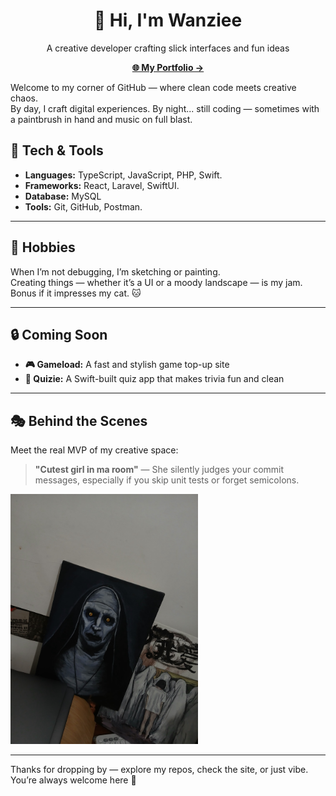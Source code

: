 <h1 align="center">👋 Hi, I'm Wanziee</h1>

<p align="center">
  A creative developer crafting slick interfaces and fun ideas 
</p>

<p align="center">
  <a href="https://wanzie.vercel.app" target="_blank"><strong>🌐 My Portfolio →</strong></a>
</p>



Welcome to my corner of GitHub — where clean code meets creative chaos.  
By day, I craft digital experiences. By night... still coding — sometimes with a paintbrush in hand and music on full blast.



## 🚀 Tech & Tools

- **Languages:** TypeScript, JavaScript, PHP, Swift. 
- **Frameworks:** React, Laravel, SwiftUI.
- **Database:** MySQL  
- **Tools:** Git, GitHub, Postman. 

---

## 🎨 Hobbies

When I’m not debugging, I’m sketching or painting.  
Creating things — whether it’s a UI or a moody landscape — is my jam. Bonus if it impresses my cat. 🐱

---

## 🔒 Coming Soon

- **🎮 Gameload:** A fast and stylish game top-up site  
- **🧠 Quizie:** A Swift-built quiz app that makes trivia fun and clean

---

## 🎭 Behind the Scenes

Meet the real MVP of my creative space:

> **"Cutest girl in ma room"** — She silently judges your commit messages, especially if you skip unit tests or forget semicolons.

<img src="assets/assets/beautiful-lady.jpeg" alt="Valk Ghost Artwork" width="300" />

---

Thanks for dropping by — explore my repos, check the site, or just vibe.  
You’re always welcome here 🚀
